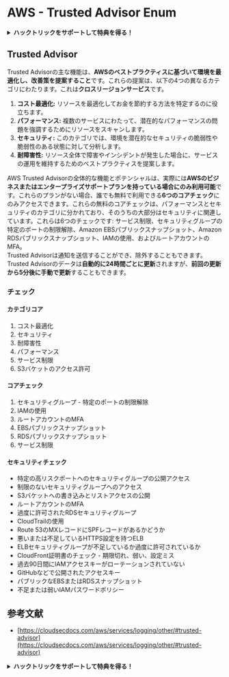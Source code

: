 # AWS - Trusted Advisor Enum

<details>

<summary><strong>ハックトリックをサポートして特典を得る！</strong></summary>

* **HackTricksで会社を宣伝したい**場合や、**PEASSの最新バージョンを見たい**場合、または**HackTricksをPDFでダウンロード**したい場合は、[**サブスクリプションプラン**](https://github.com/sponsors/carlospolop)をチェックしてください！
* [**公式のPEASS＆HackTricksグッズ**](https://peass.creator-spring.com)を手に入れましょう
* [**The PEASS Family**](https://opensea.io/collection/the-peass-family)を見つけて、独占的な[**NFT**](https://opensea.io/collection/the-peass-family)のコレクションを発見しましょう
* 💬 [**Discordグループ**](https://discord.gg/hRep4RUj7f)または[**Telegramグループ**](https://t.me/peass)に参加するか、**Twitter**で私をフォローしてください 🐦 [**@carlospolopm**](https://twitter.com/carlospolopm)
* **ハッキングのトリックを共有するには、**[**HackTricks**](https://github.com/carlospolop/hacktricks)と[**HackTricks Cloud**](https://github.com/carlospolop/hacktricks-cloud)のGitHubリポジトリにPRを提出してください。

</details>

## Trusted Advisor

Trusted Advisorの主な機能は、**AWSのベストプラクティスに基づいて環境を最適化し、改善策を提案すること**です。これらの提案は、以下の4つの異なるカテゴリにわたります。これは**クロスリージョンサービス**です。

1. **コスト最適化:** リソースを最適化してお金を節約する方法を特定するのに役立ちます。
2. **パフォーマンス:** 複数のサービスにわたって、潜在的なパフォーマンスの問題を強調するためにリソースをスキャンします。
3. **セキュリティ:** このカテゴリでは、環境を潜在的なセキュリティの脆弱性や脆弱性のある状態に対して分析します。
4. **耐障害性:** リソース全体で障害やインシデントが発生した場合に、サービスの運用を維持するためのベストプラクティスを提案します。

AWS Trusted Advisorの全体的な機能とポテンシャルは、実際には**AWSのビジネスまたはエンタープライズサポートプランを持っている場合にのみ利用可能**です。これらのプランがない場合、誰でも無料で利用できる**6つのコアチェック**にのみアクセスできます。これらの無料のコアチェックは、パフォーマンスとセキュリティのカテゴリに分かれており、そのうちの大部分はセキュリティに関連しています。これらは6つのチェックです: サービス制限、セキュリティグループの特定のポートの制限解除、Amazon EBSパブリックスナップショット、Amazon RDSパブリックスナップショット、IAMの使用、およびルートアカウントのMFA。\
Trusted Advisorは通知を送信することができ、除外することもできます。\
Trusted Advisorのデータは**自動的に24時間ごとに更新**されますが、**前回の更新から5分後に手動で更新**することもできます。

### **チェック**

#### カテゴリコア

1. コスト最適化
2. セキュリティ
3. 耐障害性
4. パフォーマンス
5. サービス制限
6. S3バケットのアクセス許可

#### コアチェック

1. セキュリティグループ - 特定のポートの制限解除
2. IAMの使用
3. ルートアカウントのMFA
4. EBSパブリックスナップショット
5. RDSパブリックスナップショット
6. サービス制限

#### セキュリティチェック

* 特定の高リスクポートへのセキュリティグループの公開アクセス
* 制限のないセキュリティグループへのアクセス
* S3バケットへの書き込みとリストアクセスの公開
* ルートアカウントのMFA
* 過度に許可されたRDSセキュリティグループ
* CloudTrailの使用
* Route 53のMXレコードにSPFレコードがあるかどうか
* 悪いまたは不足しているHTTPS設定を持つELB
* ELBセキュリティグループが不足しているか過度に許可されているか
* CloudFront証明書のチェック - 期限切れ、弱い、設定ミス
* 過去90日間にIAMアクセスキーがローテーションされていない
* GitHubなどで公開されたアクセスキー
* パブリックなEBSまたはRDSスナップショット
* 不足または弱いIAMパスワードポリシー

## **参考文献**

* [https://cloudsecdocs.com/aws/services/logging/other/#trusted-advisor](https://cloudsecdocs.com/aws/services/logging/other/#trusted-advisor)

<details>

<summary><strong>ハックトリックをサポートして特典を得る！</strong></summary>

* **HackTricksで会社を宣伝したい**場合や、**PEASSの最新バージョンを見たい**場合、または**HackTricksをPDFでダウンロード**したい場合は、[**サブスクリプションプラン**](https://github.com/sponsors/carlospolop)をチェックしてください！
* [**公式のPEASS＆HackTricksグッズ**](https://peass.creator-spring.com)を手に入れましょう
* [**The PEASS Family**](https://opensea.io/collection/the-peass-family)を見つけて、独占的な[**NFT**](https://opensea.io/collection/the-peass-family)のコレクションを発見しましょう
* 💬 [**Discordグループ**](https://discord.gg/hRep4RUj7f)または[**Telegramグループ**](https://t.me/peass)に参加するか、**Twitter**で私をフォローしてください 🐦 [**@carlospolopm**](https://twitter.com/carlospolopm)
* **ハッキングのトリックを共有するには、**[**HackTricks**](https://github.com/carlospolop/hacktricks)と[**HackTricks Cloud**](https://github.com/carlospolop/hacktricks-cloud)のGitHubリポジトリにPRを提出してください。

</details>
